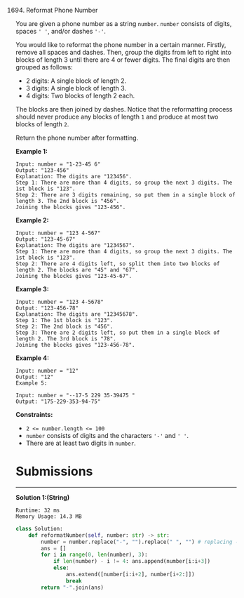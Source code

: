 1694. Reformat Phone Number

You are given a phone number as a string `number`. `number` consists of digits, spaces `' '`, and/or dashes `'-'`.

You would like to reformat the phone number in a certain manner. Firstly, remove all spaces and dashes. Then, group the digits from left to right into blocks of length 3 until there are 4 or fewer digits. The final digits are then grouped as follows:

* 2 digits: A single block of length 2.
* 3 digits: A single block of length 3.
* 4 digits: Two blocks of length 2 each.

The blocks are then joined by dashes. Notice that the reformatting process should never produce any blocks of length `1` and produce at most two blocks of length `2`.

Return the phone number after formatting.

 

**Example 1:**
```
Input: number = "1-23-45 6"
Output: "123-456"
Explanation: The digits are "123456".
Step 1: There are more than 4 digits, so group the next 3 digits. The 1st block is "123".
Step 2: There are 3 digits remaining, so put them in a single block of length 3. The 2nd block is "456".
Joining the blocks gives "123-456".
```

**Example 2:**
```
Input: number = "123 4-567"
Output: "123-45-67"
Explanation: The digits are "1234567".
Step 1: There are more than 4 digits, so group the next 3 digits. The 1st block is "123".
Step 2: There are 4 digits left, so split them into two blocks of length 2. The blocks are "45" and "67".
Joining the blocks gives "123-45-67".
```

**Example 3:**
```
Input: number = "123 4-5678"
Output: "123-456-78"
Explanation: The digits are "12345678".
Step 1: The 1st block is "123".
Step 2: The 2nd block is "456".
Step 3: There are 2 digits left, so put them in a single block of length 2. The 3rd block is "78".
Joining the blocks gives "123-456-78".
```

**Example 4:**
```
Input: number = "12"
Output: "12"
Example 5:

Input: number = "--17-5 229 35-39475 "
Output: "175-229-353-94-75"
```

**Constraints:**

* `2 <= number.length <= 100`
* `number` consists of digits and the characters `'-'` and `' '`.
* There are at least two digits in `number`.

# Submissions
---
**Solution 1:(String)**
```
Runtime: 32 ms
Memory Usage: 14.3 MB
```
```python
class Solution:
    def reformatNumber(self, number: str) -> str:
        number = number.replace("-", "").replace(" ", "") # replacing - and space 
        ans = []
        for i in range(0, len(number), 3): 
            if len(number) - i != 4: ans.append(number[i:i+3])
            else: 
                ans.extend([number[i:i+2], number[i+2:]])
                break 
        return "-".join(ans)
```